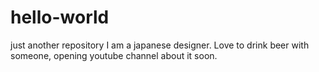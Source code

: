 # hello-world
just another repository
I am a japanese designer.
Love to drink beer with someone, 
opening youtube channel about it soon.
